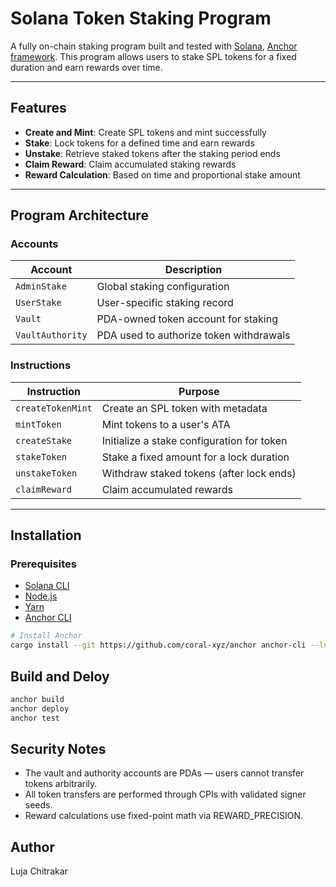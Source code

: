 # Solana Token Staking Program

A fully on-chain staking program built and tested with [Solana](https://solana.com), [Anchor framework](https://book.anchor-lang.com/). This program allows users to stake SPL tokens for a fixed duration and earn rewards over time.

---

## Features

- **Create and Mint**: Create SPL tokens and mint successfully
- **Stake**: Lock tokens for a defined time and earn rewards
- **Unstake**: Retrieve staked tokens after the staking period ends
- **Claim Reward**: Claim accumulated staking rewards
- **Reward Calculation**: Based on time and proportional stake amount

---

## Program Architecture

### Accounts

| Account           | Description                              |
|------------------|------------------------------------------|
| `AdminStake`     | Global staking configuration              |
| `UserStake`      | User-specific staking record              |
| `Vault`          | PDA-owned token account for staking       |
| `VaultAuthority` | PDA used to authorize token withdrawals   |

### Instructions

| Instruction        | Purpose                                   |
|--------------------|--------------------------------------------|
| `createTokenMint`  | Create an SPL token with metadata          |
| `mintToken`        | Mint tokens to a user's ATA                |
| `createStake`      | Initialize a stake configuration for token |
| `stakeToken`       | Stake a fixed amount for a lock duration   |
| `unstakeToken`     | Withdraw staked tokens (after lock ends)   |
| `claimReward`      | Claim accumulated rewards                  |

---

## Installation

### Prerequisites

- [Solana CLI](https://docs.solana.com/cli/install-solana-cli-tools)
- [Node.js](https://nodejs.org)
- [Yarn](https://classic.yarnpkg.com/en/docs/install/)
- [Anchor CLI](https://book.anchor-lang.com/chapter_2/anchor_installation.html)

```bash
# Install Anchor
cargo install --git https://github.com/coral-xyz/anchor anchor-cli --locked
```

## Build and Deloy

```bash
anchor build
anchor deploy
anchor test
```

## Security Notes

- The vault and authority accounts are PDAs — users cannot transfer tokens arbitrarily.
- All token transfers are performed through CPIs with validated signer seeds.
- Reward calculations use fixed-point math via REWARD_PRECISION.

## Author

Luja Chitrakar
